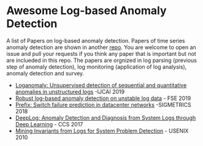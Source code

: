 # Awesome Log-based Anomaly Detection
A list of Papers on log-based anomaly detection. Papers of time series anomaly detection are shown in another [repo](https://github.com/zhuyiche/awesome-anomaly-detection/).
You are welcome to open an issue and pull your requests if you think any paper that is important but not are inclueded in this repo.
The papers are orgnized in log parsing (previous step of anomaly detection), log monitoring (application of log analysis), anomaly detection and survey. 



- [Loganomaly: Unsupervised detection of sequential and quantitative anomalies in unstructured logs](https://netman.aiops.org/wp-content/uploads/2019/07/LogAnomaly.pdf) -IJCAI 2019
- [Robust log-based anomaly detection on unstable log data](https://netman.aiops.org/~peidan/ANM2020/6.LogAnomalyDetection/LectureCoverage/2019FSE_LogRobust.pdf) - FSE 2019
- [Prefix: Switch failure prediction in datacenter networks](https://dl.acm.org/doi/abs/10.1145/3179405) -SIGMETRICS 2018
- [DeepLog: Anomaly Detection and Diagnosis from System Logs through Deep Learning](https://acmccs.github.io/papers/p1285-duA.pdf) - CCS 2017
- [Mining Invariants from Logs for System Problem Detection](https://www.usenix.org/legacy/event/atc10/tech/slides/lou.pdf) - USENIX 2010
